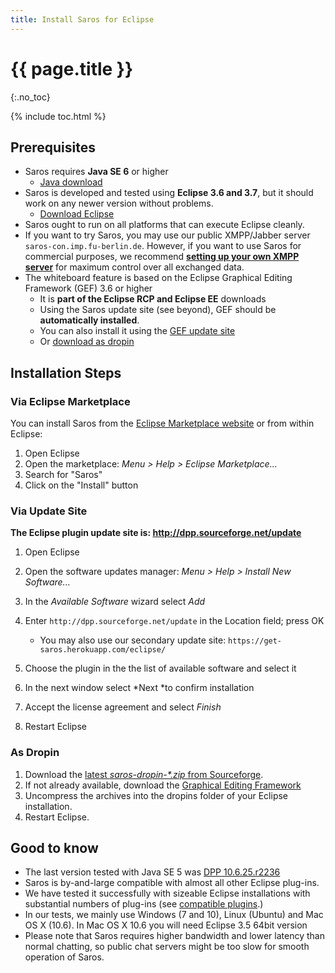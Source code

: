 ```yaml
---
title: Install Saros for Eclipse
---
```


# {{ page.title }}
{:.no_toc}

{% include toc.html %}

## Prerequisites

*   Saros requires **Java SE 6** or higher
    *   [Java download](http://www.java.com/en/)
*   Saros is developed and tested using **Eclipse 3.6 and 3.7**, but it
    should work on any newer version without problems.
    *   [Download Eclipse](http://www.eclipse.org/downloads/)
*   Saros ought to run on all platforms that can execute Eclipse
    cleanly. 
*   If you want to try Saros, you may use our public XMPP/Jabber server
    `saros-con.imp.fu-berlin.de`. However, if you want to use Saros for
    commercial purposes, we recommend [**setting up your own XMPP
    server**](setup-xmpp.md) for maximum control over all
    exchanged data.
*   The whiteboard feature is based on the Eclipse Graphical Editing
    Framework (GEF) 3.6 or higher
    *   It is **part of the Eclipse RCP and Eclipse EE** downloads
    *   Using the Saros update site (see beyond), GEF should be
        **automatically installed**.
    *   You can also install it using the [GEF update
        site](http://www.eclipse.org/gef/updates/index.php)
    *   Or [download as
        dropin](http://www.eclipse.org/gef/downloads/index.php)


## Installation Steps

### Via Eclipse Marketplace

You can install Saros from the [Eclipse Marketplace
website](http://marketplace.eclipse.org/content/saros-distributed-collaborative-editing-and-pair-programming-0)
or from within Eclipse:

1.  Open Eclipse
2.  Open the marketplace: *Menu &gt; Help &gt; Eclipse Marketplace...*
3.  Search for "Saros"
4.  Click on the "Install" button

### Via Update Site

**The Eclipse plugin update site is:
<http://dpp.sourceforge.net/update>**

1.  Open Eclipse
2.  Open the software updates manager: *Menu &gt; Help &gt; Install
    New Software...*
3.  In the *Available Software* wizard select *Add*
4.  Enter `http://dpp.sourceforge.net/update` in the Location field;
    press OK
    -   You may also use our secondary update site:
        `https://get-saros.herokuapp.com/eclipse/`

5.  Choose the plugin in the the list of available software and select
    it
6.  In the next window select *Next *to confirm installation
7.  Accept the license agreement and select *Finish*
8.  Restart Eclipse

### As Dropin

1.  Download the [latest *saros-dropin-\*.zip*
    from Sourceforge](http://sourceforge.net/projects/dpp/files/latest/download?source=files).
2.  If not already available, download the [Graphical Editing
    Framework](http://www.eclipse.org/gef/downloads/index.php)
3.  Uncompress the archives into the dropins folder of your
    Eclipse installation.
4.  Restart Eclipse.

## Good to know

*   The last version tested with Java SE 5 was [DPP
    10.6.25.r2236](https://sourceforge.net/projects/dpp/files/Saros/DPP%2010.6.25.r2236/)
*   Saros is by-and-large compatible with almost all other
    Eclipse plug-ins.
*   We have tested it successfully with sizeable Eclipse installations
    with substantial numbers of plug-ins (see [compatible
    plugins](compatibility.md).)
*   In our tests, we mainly use Windows (7 and 10), Linux (Ubuntu) and
    Mac OS X (10.6). In Mac OS X 10.6 you will need Eclipse 3.5 64bit
    version
*   Please note that Saros requires higher bandwidth and lower latency
    than normal chatting, so public chat servers might be too slow for
    smooth operation of Saros.